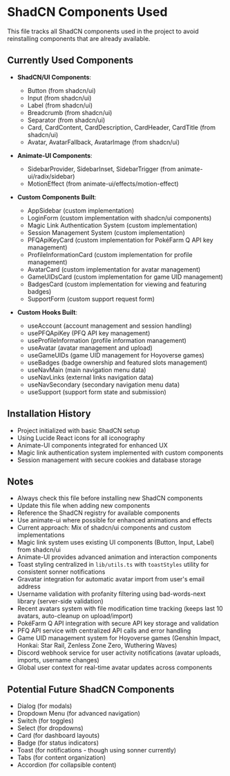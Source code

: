 # ShadCN Components Used

This file tracks all ShadCN components used in the project to avoid reinstalling components that are already available.

## Currently Used Components

- **ShadCN/UI Components**:
  - Button (from shadcn/ui)
  - Input (from shadcn/ui)
  - Label (from shadcn/ui)
  - Breadcrumb (from shadcn/ui)
  - Separator (from shadcn/ui)
  - Card, CardContent, CardDescription, CardHeader, CardTitle (from shadcn/ui)
  - Avatar, AvatarFallback, AvatarImage (from shadcn/ui)

- **Animate-UI Components**:
  - SidebarProvider, SidebarInset, SidebarTrigger (from animate-ui/radix/sidebar)
  - MotionEffect (from animate-ui/effects/motion-effect)

- **Custom Components Built**:
  - AppSidebar (custom implementation)
  - LoginForm (custom implementation with shadcn/ui components)
  - Magic Link Authentication System (custom implementation)
  - Session Management System (custom implementation)
  - PFQApiKeyCard (custom implementation for PokéFarm Q API key management)
  - ProfileInformationCard (custom implementation for profile management)
  - AvatarCard (custom implementation for avatar management)
  - GameUIDsCard (custom implementation for game UID management)
  - BadgesCard (custom implementation for viewing and featuring badges)
  - SupportForm (custom support request form)

- **Custom Hooks Built**:
  - useAccount (account management and session handling)
  - usePFQApiKey (PFQ API key management)
  - useProfileInformation (profile information management)
  - useAvatar (avatar management and upload)
  - useGameUIDs (game UID management for Hoyoverse games)
  - useBadges (badge ownership and featured slots management)
  - useNavMain (main navigation menu data)
  - useNavLinks (external links navigation data)
  - useNavSecondary (secondary navigation menu data)
  - useSupport (support form state and submission)

## Installation History

- Project initialized with basic ShadCN setup
- Using Lucide React icons for all iconography
- Animate-UI components integrated for enhanced UX
- Magic link authentication system implemented with custom components
- Session management with secure cookies and database storage

## Notes

- Always check this file before installing new ShadCN components
- Update this file when adding new components
- Reference the ShadCN registry for available components
- Use animate-ui where possible for enhanced animations and effects
- Current approach: Mix of shadcn/ui components and custom implementations
- Magic link system uses existing UI components (Button, Input, Label) from shadcn/ui
- Animate-UI provides advanced animation and interaction components
- Toast styling centralized in `lib/utils.ts` with `toastStyles` utility for consistent sonner notifications
- Gravatar integration for automatic avatar import from user's email address
- Username validation with profanity filtering using bad-words-next library (server-side validation)
- Recent avatars system with file modification time tracking (keeps last 10 avatars, auto-cleanup on upload/import)
- PokéFarm Q API integration with secure API key storage and validation
- PFQ API service with centralized API calls and error handling
- Game UID management system for Hoyoverse games (Genshin Impact, Honkai: Star Rail, Zenless Zone Zero, Wuthering Waves)
- Discord webhook service for user activity notifications (avatar uploads, imports, username changes)
- Global user context for real-time avatar updates across components

## Potential Future ShadCN Components

- Dialog (for modals)
- Dropdown Menu (for advanced navigation)
- Switch (for toggles)
- Select (for dropdowns)
- Card (for dashboard layouts)
- Badge (for status indicators)
- Toast (for notifications - though using sonner currently)
- Tabs (for content organization)
- Accordion (for collapsible content)
